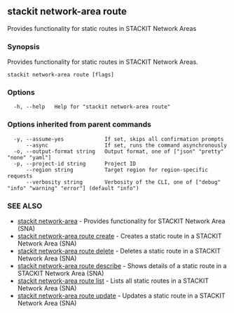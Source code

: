 ## stackit network-area route

Provides functionality for static routes in STACKIT Network Areas

### Synopsis

Provides functionality for static routes in STACKIT Network Areas.

```
stackit network-area route [flags]
```

### Options

```
  -h, --help   Help for "stackit network-area route"
```

### Options inherited from parent commands

```
  -y, --assume-yes             If set, skips all confirmation prompts
      --async                  If set, runs the command asynchronously
  -o, --output-format string   Output format, one of ["json" "pretty" "none" "yaml"]
  -p, --project-id string      Project ID
      --region string          Target region for region-specific requests
      --verbosity string       Verbosity of the CLI, one of ["debug" "info" "warning" "error"] (default "info")
```

### SEE ALSO

* [stackit network-area](./stackit_network-area.md)	 - Provides functionality for STACKIT Network Area (SNA)
* [stackit network-area route create](./stackit_network-area_route_create.md)	 - Creates a static route in a STACKIT Network Area (SNA)
* [stackit network-area route delete](./stackit_network-area_route_delete.md)	 - Deletes a static route in a STACKIT Network Area (SNA)
* [stackit network-area route describe](./stackit_network-area_route_describe.md)	 - Shows details of a static route in a STACKIT Network Area (SNA)
* [stackit network-area route list](./stackit_network-area_route_list.md)	 - Lists all static routes in a STACKIT Network Area (SNA)
* [stackit network-area route update](./stackit_network-area_route_update.md)	 - Updates a static route in a STACKIT Network Area (SNA)

